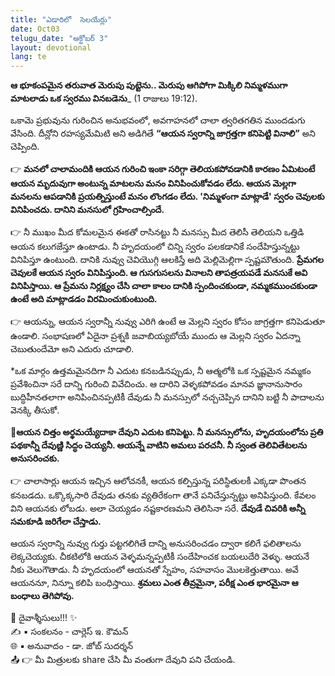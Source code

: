 ```yaml
---
title: "ఎడారిలో  సెలయేర్లు"
date: Oct03
telugu_date: "అక్టోబర్ 3"
layout: devotional
lang: te
---
```


**ఆ భూకంపమైన తరువాత మెరుపు పుట్టెను.. మెరుపు ఆగిపోగా మిక్కిలి నిమ్మళముగా మాటలాడు ఒక స్వరము వినబడెను**_ (1 రాజులు 19:12). 

ఒకామె ప్రభువును గురించిన అనుభవంలో, అవగాహనలో చాలా త్వరితగతిన ముందడుగు వేసింది. దీన్లోని రహస్యమేమిటి అని అడిగితే **“ఆయన స్వరాన్ని జాగ్రత్తగా కనిపెట్టి వినాలి”** అని చెప్పింది.

👉 **మనలో చాలామందికి ఆయన గురించి ఇంకా సరిగ్గా తెలియకపోవడానికి కారణం ఏమిటంటే ఆయన మృదువుగా అంటున్న మాటలను మనం వినిపించుకోవడం లేదు. ఆయన మెల్లగా మనలను ఆపడానికి ప్రయత్నిస్తుంటే మనం లొంగడం లేదు. 'నిమ్మళంగా మాట్లాడే' స్వరం చెవులకు వినిపించదు. దానిని మనసులో గ్రహించాల్సిందే.**

👉 నీ ముఖం మీద కోమలమైన ఈకతో రాసినట్టు నీ మనస్సు మీద తెలిసీ తెలియని ఒత్తిడి ఆయన కలుగజేస్తూ ఉంటాడు. నీ హృదయంలో చిన్ని స్వరం పలకడానికే సందేహిస్తున్నట్టు వినిపిస్తూ ఉంటుంది. దానికి నువ్వు చెవియొగ్గి ఆలకిస్తే అది మెల్లిమెల్లిగా స్పష్టమౌతుంది. **ప్రేమగల చెవులకే ఆయన స్వరం వినిపిస్తుంది. ఆ గుసగుసలను వినాలని తాపత్రయపడే మనసుకే అవి వినిపిస్తాయి. ఆ ప్రేమను నిర్లక్ష్యం చేసి చాలా కాలం దానికి స్పందించకుండా, నమ్మకముంచకుండా ఉంటే అది మాట్లాడడం విరమించుకుంటుంది.**

👉 ఆయన్ను, ఆయన స్వరాన్నీ నువ్వు ఎరిగి ఉంటే ఆ మెల్లని స్వరం కోసం జాగ్రత్తగా కనిపెడుతూ ఉండాలి. సంభాషణలో ఏదైనా ప్రశ్నకి జవాబియ్యబోయే ముందు ఆ మెల్లని స్వరం ఏదన్నా చెబుతుందేమో అని ఎదురు చూడాలి.

*ఒక మార్గం ఉత్తమమైనదిగా నీ ఎదుట కనబడినప్పుడు, నీ ఆత్మలోకి ఒక స్పష్టమైన నమ్మకం ప్రవేశించినా సరే దాన్ని గురించి వివేచించు. ఆ దారిని వెళ్ళకపోవడం మానవ జ్ఞానానుసారం బుద్ధిహీనతలాగా అనిపించినప్పటికీ దేవుడు నీ మనస్సులో నచ్చచెప్పిన దానిని బట్టి నీ పాదాలను వెనక్కి తీసుకో.

**📖ఆయన చిత్తం అర్థమయ్యేదాకా దేవుని ఎదుట కనిపెట్టు. నీ మనస్సులోను, హృదయంలోను ప్రతి పథకాన్నీ దేవుణ్ణి సిద్ధం చెయ్యనీ. ఆయన్నే వాటిని అమలు పరచనీ. నీ స్వంత తెలివితేటలను అనుసరించకు.**

👉 చాలాసార్లు ఆయన ఇచ్చిన ఆలోచనకీ, ఆయన కల్పిస్తున్న పరిస్థితులకీ ఎక్కడా పొంతన కనబడదు. ఒక్కొక్కసారి దేవుడు తనకు వ్యతిరేకంగా తానే పనిచేస్తున్నట్టు అనిపిస్తుంది. కేవలం విని ఆయనకు లోబడు. అలా చెయ్యడం నష్టకారణమని తెలిసినా సరే. **దేవుడే చివరికి అన్నీ సమకూడి జరిగేలా చేస్తాడు.**

ఆయన స్వరాన్ని నువ్వు గుర్తు పట్టగలిగితే దాన్ని అనుసరించడం ద్వారా కలిగే ఫలితాలను లెక్కచెయ్యకు. చీకటిలోకి ఆయన వెళ్ళమన్నప్పటికీ సందేహించక బయలుదేరి వెళ్ళు. ఆయనే నీకు వెలుగౌతాడు. నీ హృదయంలో ఆయనతో స్నేహం, సహవాసం మొలకెత్తుతాయి. అవే ఆయననూ, నిన్నూ కలిపి బంధిస్తాయి. **శ్రమలు ఎంత తీవ్రమైనా, పరీక్ష ఎంత భారమైనా ఆ బంధాలు తెగిపోవు.**

<div class="blessing">🙏 <span class="bless-text">దైవాశ్శీసులు!!!</span> ✨</div>

<div class="credit">✍️ <span class="credit-text">▪ సంకలనం - చార్లెస్ ఇ. కౌమన్</span></div>
<div class="credit">🌐 <span class="credit-text">▪ అనువాదం - డా. జోబ్ సుదర్శన్</span></div>


<div class="share">📤 👉 <span class="share-text">మీ మిత్రులకు share చేసి మీ వంతుగా దేవుని పని చేయండి.</span></div>
